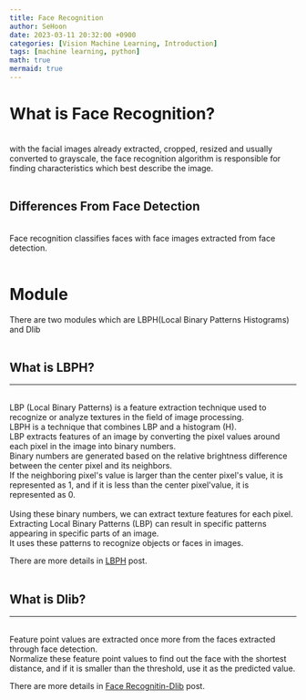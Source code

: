 ```yaml
---
title: Face Recognition
author: SeHoon
date: 2023-03-11 20:32:00 +0900
categories: [Vision Machine Learning, Introduction]
tags: [machine learning, python]
math: true
mermaid: true
---
```

# What is Face Recognition?
<br>
 with the facial images already extracted, cropped, resized and usually converted to grayscale, the face recognition algorithm is responsible for finding characteristics which best describe the image.<br><br>
 
 ## Differences From Face Detection
 <br>
 Face recognition classifies faces with face images extracted from face detection.
<br><br>

# Module
There are two modules which are LBPH(Local Binary Patterns Histograms) and Dlib<br>
<br>

## What is LBPH?
---
<br>
LBP (Local Binary Patterns) is a feature extraction technique used to recognize or analyze textures in the field of image processing. <br>
LBPH is a technique that combines LBP and a histogram (H).<br>
LBP extracts features of an image by converting the pixel values around each pixel in the image into binary numbers.<br>
Binary numbers are generated based on the relative brightness difference between the center pixel and its neighbors.<br>
If the neighboring pixel's value is larger than the center pixel's value, it is represented as 1, and if it is less than the center pixel'value, it is represented as 0.
<br>
<br>
Using these binary numbers, we can extract texture features for each pixel.<br>
Extracting Local Binary Patterns (LBP) can result in specific patterns appearing in specific parts of an image. <br>
It uses these patterns to recognize objects or faces in images.<br>

There are more details in [LBPH](https://csh970605.github.io/posts/LBPH) post.
<br><br>

## What is Dlib?
---
<br>
Feature point values are extracted once more from the faces extracted through face detection.<br>
Normalize these feature point values to find out the face with the shortest distance, and if it is smaller than the threshold, use it as the predicted value.<br>

There are more details in [Face Recognitin-Dlib](https://csh970605.github.io/posts/FR-Dlib) post.
<br>
